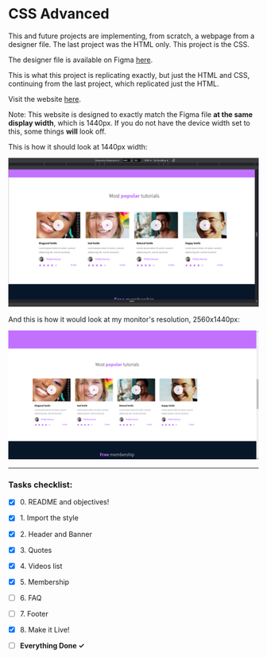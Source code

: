 # CSS Advanced

This and future projects are implementing, from scratch, a webpage from a
designer file. The last project was the HTML only. This project is the CSS.

The designer file is available on Figma [here](https://www.figma.com/file/XrEAsu1vQj5fhVaNG38d2W/Homepage).

This is what this project is replicating exactly, but just the HTML and CSS,
continuing from the last project, which replicated just the HTML.

Visit the website [here](https://zytronium.github.io/atlas-web-development/css_advanced/).

Note: This website is designed to exactly match the Figma file **at the same
display width**, which is 1440px. If you do not have the device width set to
this, some things **will** look off.

This is how it should look at 1440px width:

<img src="images/Display_Example_1.png" alt="Example at 1440px Width" width="512">

And this is how it would look at my monitor's resolution, 2560x1440px:

<img src="images/Display_Example_2.png" alt="Example at 2560px Width" width="512">

---

### Tasks checklist:
[//]: # ("​" comes before every number because otherwise, the
numbers will be formatted like "i, ii, iii, iv, etc." instead
of "1, 2, 3, 4, etc.". "​" is a zero-width space)
- [X] ​0. README and objectives!
- [X] ​1. Import the style
- [X] ​2. Header and Banner
- [X] ​3. Quotes
- [X] ​4. Videos list
- [X] ​5. Membership
- [ ] ​6. FAQ
- [ ] ​7. Footer
- [X] ​8. Make it Live!


- [ ] **Everything Done ✓**
